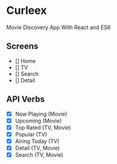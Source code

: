 # Curleex

Movie Discovery App With React and ES6

## Screens

- [] Home
- [] TV
- [] Search
- [] Detail

## API Verbs

- [x] Now Playing (Movie)
- [x] Upcoming (Movie)
- [x] Top Rated (TV, Movie)
- [x] Popular (TV)
- [x] Airing Today (TV)
- [x] Detail (TV, Movie)
- [x] Search (TV, Movie)
